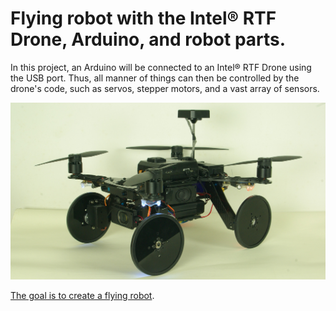 # Flying robot with the Intel® RTF Drone, Arduino, and robot parts.

In this project, an Arduino will be connected to an Intel® RTF Drone using the USB port. Thus, all manner of things can then be controlled by the drone's code, such as servos, stepper motors, and a vast array of sensors.  


![Quad Image](https://github.com/PhilippeDoucette/Flying-Robot/blob/master/images/IMGP1502.JPG)



[The goal is to create a flying robot](https://github.com/PhilippeDoucette/Intel-RTF-Drone-with-servo-control/wiki).
